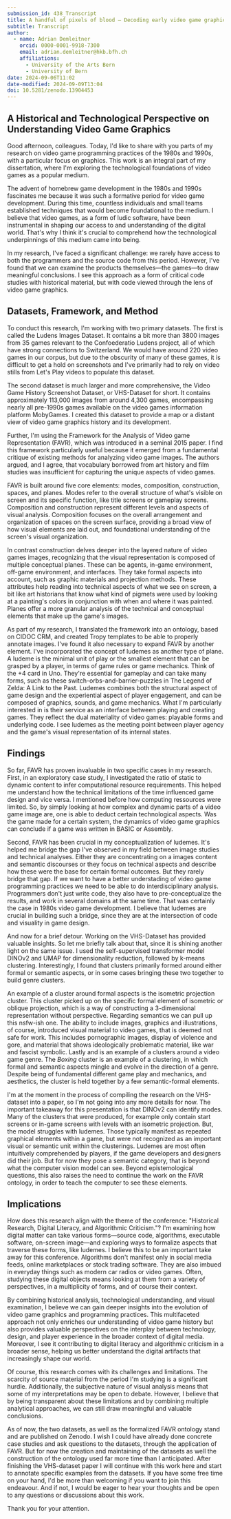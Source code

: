 ```yaml
---
submission_id: 438_Transcript
title: A handful of pixels of blood – Decoding early video game graphics with the FAVR ontology
subtitle: Transcript
author:
  - name: Adrian Demleitner
    orcid: 0000-0001-9918-7300
    email: adrian.demleitner@hkb.bfh.ch
    affiliations:
      - University of the Arts Bern
      - University of Bern
date: 2024-09-06T11:02
date-modified: 2024-09-09T13:04
doi: 10.5281/zenodo.13904453
---
```


## A Historical and Technological Perspective on Understanding Video Game Graphics

Good afternoon, colleagues. Today, I'd like to share with you parts of my research on video game programming practices of the 1980s and 1990s, with a particular focus on graphics. This work is an integral part of my dissertation, where I'm exploring the technological foundations of video games as a popular medium.

The advent of homebrew game development in the 1980s and 1990s fascinates me because it was such a formative period for video game development. During this time, countless individuals and small teams established techniques that would become foundational to the medium. I believe that video games, as a form of ludic software, have been instrumental in shaping our access to and understanding of the digital world. That's why I think it's crucial to comprehend how the technological underpinnings of this medium came into being.

In my research, I've faced a significant challenge: we rarely have access to both the programmers and the source code from this period. However, I've found that we can examine the products themselves—the games—to draw meaningful conclusions. I see this approach as a form of critical code studies with historical material, but with code viewed through the lens of video game graphics.

## Datasets, Framework, and Method

To conduct this research, I'm working with two primary datasets. The first is called the Ludens Images Dataset. It contains a bit more than 3800 images from 35 games relevant to the Confoederatio Ludens project, all of which have strong connections to Switzerland. We would have around 220 video games in our corpus, but due to the obscurity of many of these games, it is difficult to get a hold on screenshots and I've primarily had to rely on video stills from Let's Play videos to populate this dataset.

The second dataset is much larger and more comprehensive, the Video Game History Screenshot Dataset, or VHS-Dataset for short. It contains approximately 113,000 images from around 4,300 games, encompassing nearly all pre-1990s games available on the video games information platform MobyGames. I created this dataset to provide a map or a distant view of video game graphics history and its development.

Further, I'm using the Framework for the Analysis of Video game Representation (FAVR), which was introduced in a seminal 2015 paper. I find this framework particularly useful because it emerged from a fundamental critique of existing methods for analyzing video game images. The authors argued, and I agree, that vocabulary borrowed from art history and film studies was insufficient for capturing the unique aspects of video games.

FAVR is built around five core elements: modes, composition, construction, spaces, and planes. Modes refer to the overall structure of what's visible on screen and its specific function, like title screens or gameplay screens. Composition and construction represent different levels and aspects of visual analysis. Composition focuses on the overall arrangement and organization of spaces on the screen surface, providing a broad view of how visual elements are laid out, and foundational understanding of the screen's visual organization.

In contrast construction delves deeper into the layered nature of video games images, recognizing that the visual representation is composed of multiple conceptual planes. These can be agents, in-game environment, off-game environment, and interfaces. They take formal aspects into account, such as graphic materials and projection methods. These attributes help reading into technical aspects of what we see on screen, a bit like art historians that know what kind of pigmets were used by looking at a painting's colors in conjunction with when and where it was painted. Planes offer a more granular analysis of the technical and conceptual elements that make up the game's images.

As part of my research, I translated the framework into an ontology, based on CIDOC CRM, and created Tropy templates to be able to properly annotate images. I've found it also necessary to expand FAVR by another element. I've incorporated the concept of ludemes as another type of plane. A ludeme is the minimal unit of play or the smallest element that can be grasped by a player, in terms of game rules or game mechanics. Think of the +4 card in Uno. They're essential for gameplay and can take many forms, such as these switch-orbs-and-barrier-puzzles in The Legend of Zelda: A Link to the Past. Ludemes combines both the structural aspect of game design and the experiential aspect of player engagement, and can be composed of graphics, sounds, and game mechanics. What I'm particularly interested in is their service as an interface between playing and creating games. They reflect the dual materiality of video games: playable forms and underlying code. I see ludemes as the meeting point between player agency and the game's visual representation of its internal states.

## Findings

So far, FAVR has proven invaluable in two specific cases in my research. First, in an exploratory case study, I investigated the ratio of static to dynamic content to infer computational resource requirements. This helped me understand how the technical limitations of the time influenced game design and vice versa. I mentioned before how computing ressources were limited. So, by simply looking at how complex and dynamic parts of a video game image are, one is able to deduct certain technological aspects. Was the game made for a certain system, the dynamics of video game graphics can conclude if a game was written in BASIC or Assembly.

Second, FAVR has been crucial in my conceptualization of ludemes. It's helped me bridge the gap I've observed in my field between image studies and technical analyses. Either they are concentrating on a images content and semantic discourses or they focus on technical aspects and describe how these were the base for certain formal outcomes. But they rarely bridge that gap. If we want to have a better understading of video game programming practices we need to be able to do interdisciplinary analysis. Programmers don't just write code, they also have to pre-conceptualize the results, and work in several domains at the same time. That was certainly the case in 1980s video game development. I believe that ludemes are crucial in building such a bridge, since they are at the intersection of code and visuality in game design.

And now for a brief detour. Working on the VHS-Dataset has provided valuable insights. So let me briefly talk about that, since it is shining another light on the same issue. I used the self-supervised transformer model DINOv2 and UMAP for dimensionality reduction, followed by k-means clustering. Interestingly, I found that clusters primarily formed around either formal or semantic aspects, or in some cases bringing these two together to build genre clusters.

An example of a cluster around formal aspects is the isometric projection cluster. This cluster picked up on the specific formal element of isometric or oblique projection, which is a way of constructing a 3-dimensional representation without perspective. Regarding semantics we can pull up this nsfw-ish one. The ability to include images, graphics and illustrations, of course, introduced visual material to video games, that is deemed not safe for work. This includes pornographic images, display of violence and gore, and material that shows ideologically problematic material, like war and fascist symbolic. Lastly and is an example of a clusters around a video game genre. The _Boxing_ cluster is an example of a clustering, in which formal and semantic aspects mingle and evolve in the direction of a genre. Despite being of fundamental different game play and mechanics, and aesthetics, the cluster is held together by a few semantic-formal elements.

I'm at the moment in the process of compiling the research on the VHS-dataset into a paper, so I'm not going into any more details for now. The important takeaway for this presentation is that DINOv2 can identify modes. Many of the clusters that were produced, for example only contain start screens or in-game screens with levels with an isometric projection. But, the model struggles with ludemes. Those typically manifest as repeated graphical elements within a game, but were not recognized as an important visual or semantic unit within the clusterings. Ludemes are most often intuitively comprehended by players, if the game developers and designers did their job. But for now they pose a semantic category, that is beyond what the computer vision model can see. Beyond epistemological questions, this also raises the need to continue the work on the FAVR ontology, in order to teach the computer to see these elements.

## Implications

How does this research align with the theme of the conference: "Historical Research, Digital Literacy, and Algorithmic Criticism."? I'm examining how digital matter can take various forms—source code, algorithms, executable software, on-screen image—and exploring ways to formalize aspects that traverse these forms, like ludemes. I believe this to be an important take away for this conference. Algorithms don't manifest only in social media feeds, online marketplaces or stock trading software. They are also imbued in everyday things such as modern car radios or video games. Often, studying these digital objects means looking at them from a variety of perspectives, in a multiplicity of forms, and of course their context.

By combining historical analysis, technological understanding, and visual examination, I believe we can gain deeper insights into the evolution of video game graphics and programming practices. This multifaceted approach not only enriches our understanding of video game history but also provides valuable perspectives on the interplay between technology, design, and player experience in the broader context of digital media. Moreover, I see it contributing to digital literacy and algorithmic criticism in a broader sense, helping us better understand the digital artifacts that increasingly shape our world.

Of course, this research comes with its challenges and limitations. The scarcity of source material from the period I'm studying is a significant hurdle. Additionally, the subjective nature of visual analysis means that some of my interpretations may be open to debate. However, I believe that by being transparent about these limitations and by combining multiple analytical approaches, we can still draw meaningful and valuable conclusions.

As of now, the two datasets, as well as the formalized FAVR ontology stand and are published on Zenodo. I wish I could have already done concrete case studies and ask questions to the datasets, through the application of FAVR. But for now the creation and maintaining of the datasets as well the construction of the ontology used far more time than I anticipated. After finishing the VHS-dataset paper I will continue with this work here and start to annotate specific examples from the datasets. If you have some free time on your hand, I'd be more than welcoming if you want to join this endeavour. And if not, I would be eager to hear your thoughts and be open to any questions or discussions about this work.

Thank you for your attention.
